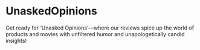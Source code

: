 # UnaskedOpinions
Get ready for ‘Unasked Opinions’—where our reviews spice up the world of products and movies with unfiltered humor and unapologetically candid insights!
